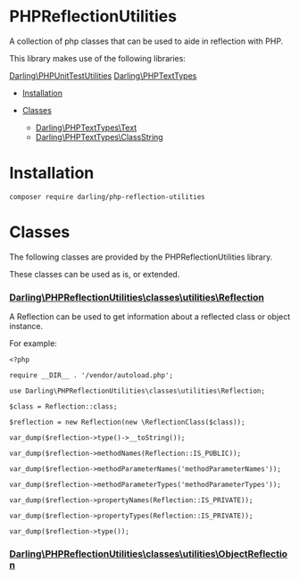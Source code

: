 # PHPReflectionUtilities

A collection of php classes that can be used to aide in reflection
with PHP.

This library makes use of the following libraries:

[Darling\PHPUnitTestUtilities](https://github.com/sevidmusic/PHPUnitTestUtilities)
[Darling\PHPTextTypes](https://github.com/sevidmusic/PHPTextTypes)

- [Installation](#installation)

- [Classes](#classes)

  - [Darling\PHPTextTypes\Text](#darlingphpreflectionutilitiesreflection)
  - [Darling\PHPTextTypes\ClassString](#darlingreflectionutilitiesobjectreflection)

# Installation

```
composer require darling/php-reflection-utilities

```

# Classes

The following classes are provided by the PHPReflectionUtilities
library.

These classes can be used as is, or extended.

### [Darling\PHPReflectionUtilities\classes\utilities\Reflection](https://github.com/sevidmusic/PHPReflectionUtilities/blob/main/src/classes/utilities/Reflection.php)

 A Reflection can be used to get information about a reflected class
 or object instance.

 For example:

```
<?php

require __DIR__ . '/vendor/autoload.php';

use Darling\PHPReflectionUtilities\classes\utilities\Reflection;

$class = Reflection::class;

$reflection = new Reflection(new \ReflectionClass($class));

var_dump($reflection->type()->__toString());

var_dump($reflection->methodNames(Reflection::IS_PUBLIC));

var_dump($reflection->methodParameterNames('methodParameterNames'));

var_dump($reflection->methodParameterTypes('methodParameterTypes'));

var_dump($reflection->propertyNames(Reflection::IS_PRIVATE));

var_dump($reflection->propertyTypes(Reflection::IS_PRIVATE));

var_dump($reflection->type());

```

### [Darling\PHPReflectionUtilities\classes\utilities\ObjectReflection](https://github.com/sevidmusic/PHPReflectionUtilities/blob/main/src/classes/utilities/ObjectReflection.php)

```

```

